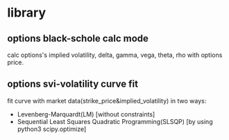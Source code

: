 # library

## options black-schole calc mode
calc options's implied volatility, delta, gamma, vega, theta, rho with options price.

## options svi-volatility curve fit
fit curve with market data(strike_price&implied_volatility) in two ways:
- Levenberg-Marquardt(LM) [without constraints]
- Sequential Least Squares Quadratic Programming(SLSQP) [by using python3 scipy.optimize]

